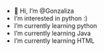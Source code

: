 - 👋 Hi, I’m @Gonzaliza
- I’m interested in python :)
- I’m currently learning python
- I’m currently learning Java
- I’m currently learning HTML
<!---
Gonzaliza/Gonzaliza is a ✨ special ✨ repository because its `README.md` (this file) appears on your GitHub profile.
You can click the Preview link to take a look at your changes.
--->
